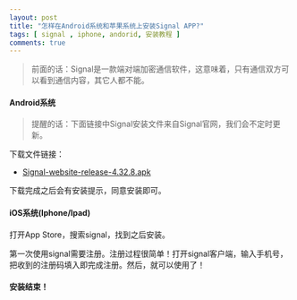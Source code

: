 ```yaml
---
layout: post
title: "怎样在Android系统和苹果系统上安装Signal APP?"
tags: [ signal , iphone, andorid, 安装教程 ]
comments: true
---
```


> 前面的话：Signal是一款端对端加密通信软件，这意味着，只有通信双方可以看到通信内容，其它人都不能。

#### Android系统

> 提醒的话：下面链接中Signal安装文件来自Signal官网，我们会不定时更新。

下载文件链接：

- [Signal-website-release-4.32.8.apk][2]

下载完成之后会有安装提示，同意安装即可。

#### iOS系统(Iphone/Ipad)

打开App Store，搜索signal，找到之后安装。

第一次使用signal需要注册。注册过程很简单！打开signal客户端，输入手机号，把收到的注册码填入即完成注册。然后，就可以使用了！

#### 安装结束！

[2]:<https://w8.undervineyard.com/Signal-website-release-4.32.8.apk>